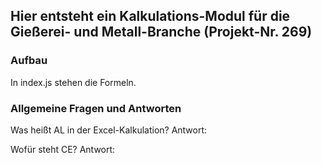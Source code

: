 ## Hier entsteht ein Kalkulations-Modul für die Gießerei- und Metall-Branche (Projekt-Nr. 269)

### Aufbau

In index.js stehen die Formeln.

### Allgemeine Fragen und Antworten

Was heißt AL in der Excel-Kalkulation?
Antwort:

Wofür steht CE?
Antwort:
